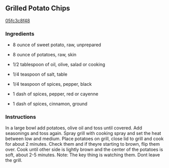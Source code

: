 ## Grilled Potato Chips

[05fc3c8f48](http://tastykitchen.com/recipes/sidedishes/grilled-potato-chips/)

### Ingredients

 - 8 ounce of sweet potato, raw, unprepared

 - 8 ounce of potatoes, raw, skin

 - 1/2 tablespoon of oil, olive, salad or cooking

 - 1/4 teaspoon of salt, table

 - 1/4 teaspoon of spices, pepper, black

 - 1 dash of spices, pepper, red or cayenne

 - 1 dash of spices, cinnamon, ground

### Instructions

In a large bowl add potatoes, olive oil and toss until covered. Add seasonings and toss again. Spray grill with cooking spray and set the heat between low and medium. Place potatoes on grill, close lid to grill and cook for about 2 minutes. Check them and if theyre starting to brown, flip them over. Cook until other side is lightly brown and the center of the potatoes is soft, about 2-5 minutes. Note: The key thing is watching them. Dont leave the grill.